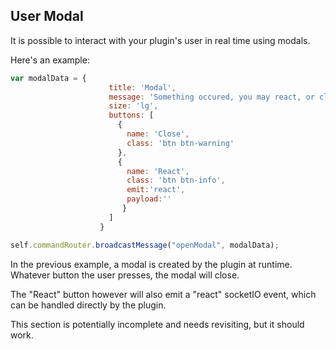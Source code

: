 ## User Modal

It is possible to interact with your plugin's user in real time using modals.

Here's an example:

```javascript
var modalData = {
                      title: 'Modal',
                      message: 'Something occured, you may react, or close this window',
                      size: 'lg',
                      buttons: [
                        {
                          name: 'Close',
                          class: 'btn btn-warning'
                        },
                        {
                          name: 'React',
                          class: 'btn btn-info',
                          emit:'react',
                          payload:''
                         }  
                      ]
                    }

self.commandRouter.broadcastMessage("openModal", modalData);
```

In the previous example, a modal is created by the plugin at runtime.
Whatever button the user presses, the modal will close.

The "React" button however will also emit a "react" socketIO event, which can be handled directly by the plugin.

This section is potentially incomplete and needs revisiting, but it should work.
